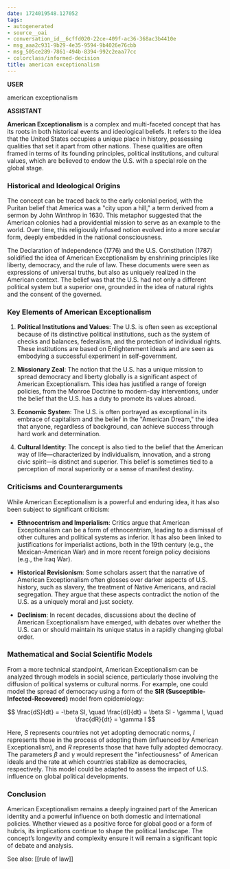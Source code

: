 ```yaml
---
date: 1724019548.127052
tags:
- autogenerated
- source__oai
- conversation_id__6cffd020-22ce-409f-ac36-368ac3b4410e
- msg_aaa2c931-9b29-4e35-9594-9b4026e76cbb
- msg_505ce289-7861-494b-8394-992c2eaa77cc
- colorclass/informed-decision
title: american exceptionalism
---
```


**USER**

american exceptionalism


**ASSISTANT**

**American Exceptionalism** is a complex and multi-faceted concept that has its roots in both historical events and ideological beliefs. It refers to the idea that the United States occupies a unique place in history, possessing qualities that set it apart from other nations. These qualities are often framed in terms of its founding principles, political institutions, and cultural values, which are believed to endow the U.S. with a special role on the global stage.

### Historical and Ideological Origins

The concept can be traced back to the early colonial period, with the Puritan belief that America was a "city upon a hill," a term derived from a sermon by John Winthrop in 1630. This metaphor suggested that the American colonies had a providential mission to serve as an example to the world. Over time, this religiously infused notion evolved into a more secular form, deeply embedded in the national consciousness.

The Declaration of Independence (1776) and the U.S. Constitution (1787) solidified the idea of American Exceptionalism by enshrining principles like liberty, democracy, and the rule of law. These documents were seen as expressions of universal truths, but also as uniquely realized in the American context. The belief was that the U.S. had not only a different political system but a superior one, grounded in the idea of natural rights and the consent of the governed.

### Key Elements of American Exceptionalism

1. **Political Institutions and Values**: The U.S. is often seen as exceptional because of its distinctive political institutions, such as the system of checks and balances, federalism, and the protection of individual rights. These institutions are based on Enlightenment ideals and are seen as embodying a successful experiment in self-government.

2. **Missionary Zeal**: The notion that the U.S. has a unique mission to spread democracy and liberty globally is a significant aspect of American Exceptionalism. This idea has justified a range of foreign policies, from the Monroe Doctrine to modern-day interventions, under the belief that the U.S. has a duty to promote its values abroad.

3. **Economic System**: The U.S. is often portrayed as exceptional in its embrace of capitalism and the belief in the "American Dream," the idea that anyone, regardless of background, can achieve success through hard work and determination.

4. **Cultural Identity**: The concept is also tied to the belief that the American way of life—characterized by individualism, innovation, and a strong civic spirit—is distinct and superior. This belief is sometimes tied to a perception of moral superiority or a sense of manifest destiny.

### Criticisms and Counterarguments

While American Exceptionalism is a powerful and enduring idea, it has also been subject to significant criticism:

- **Ethnocentrism and Imperialism**: Critics argue that American Exceptionalism can be a form of ethnocentrism, leading to a dismissal of other cultures and political systems as inferior. It has also been linked to justifications for imperialist actions, both in the 19th century (e.g., the Mexican-American War) and in more recent foreign policy decisions (e.g., the Iraq War).

- **Historical Revisionism**: Some scholars assert that the narrative of American Exceptionalism often glosses over darker aspects of U.S. history, such as slavery, the treatment of Native Americans, and racial segregation. They argue that these aspects contradict the notion of the U.S. as a uniquely moral and just society.

- **Declinism**: In recent decades, discussions about the decline of American Exceptionalism have emerged, with debates over whether the U.S. can or should maintain its unique status in a rapidly changing global order.

### Mathematical and Social Scientific Models

From a more technical standpoint, American Exceptionalism can be analyzed through models in social science, particularly those involving the diffusion of political systems or cultural norms. For example, one could model the spread of democracy using a form of the **SIR (Susceptible-Infected-Recovered)** model from epidemiology:

$$
\frac{dS}{dt} = -\beta SI, \quad \frac{dI}{dt} = \beta SI - \gamma I, \quad \frac{dR}{dt} = \gamma I
$$

Here, $S$ represents countries not yet adopting democratic norms, $I$ represents those in the process of adopting them (influenced by American Exceptionalism), and $R$ represents those that have fully adopted democracy. The parameters $\beta$ and $\gamma$ would represent the "infectiousness" of American ideals and the rate at which countries stabilize as democracies, respectively. This model could be adapted to assess the impact of U.S. influence on global political developments.

### Conclusion

American Exceptionalism remains a deeply ingrained part of the American identity and a powerful influence on both domestic and international policies. Whether viewed as a positive force for global good or a form of hubris, its implications continue to shape the political landscape. The concept’s longevity and complexity ensure it will remain a significant topic of debate and analysis.

See also: [[rule of law]]